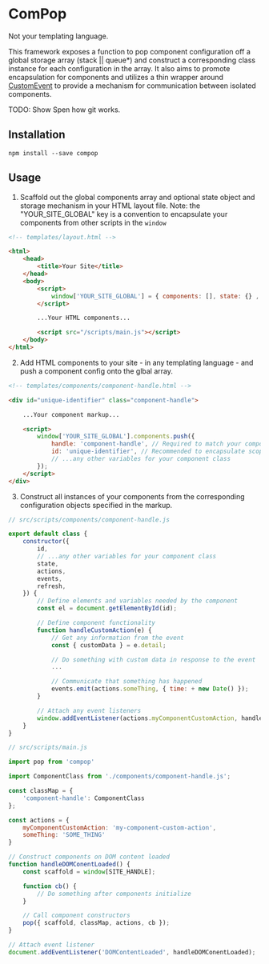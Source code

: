 # ComPop

Not your templating language.

This framework exposes a function to pop component configuration off a global storage array (stack || queue\*) and construct a corresponding class instance for each configuration in the array. It also aims to promote encapsulation for components and utilizes a thin wrapper around [CustomEvent](https://developer.mozilla.org/en-US/docs/Web/API/CustomEvent/CustomEvent) to provide a mechanism for communication between isolated components.

TODO: Show Spen how git works.

## Installation

```
npm install --save compop
```

## Usage

1. Scaffold out the global components array and optional state object and storage mechanism in your HTML layout file.
Note: the "YOUR_SITE_GLOBAL" key is a convention to encapsulate your components from other scripts in the `window`

```html
<!-- templates/layout.html -->

<html>
    <head>
        <title>Your Site</title>
    </head>
    <body>
        <script>
            window['YOUR_SITE_GLOBAL'] = { components: [], state: {} , storage: 'queue' };
        </script>

        ...Your HTML components...

        <script src="/scripts/main.js"></script>
    </body>
</html>
```

2. Add HTML components to your site - in any templating language - and push a component config onto the glbal array.

```html
<!-- templates/components/component-handle.html -->

<div id="unique-identifier" class="component-handle">

    ...Your component markup...

    <script>
        window['YOUR_SITE_GLOBAL'].components.push({
            handle: 'component-handle', // Required to match your component class in the classMap
            id: 'unique-identifier', // Recommended to encapsulate scope for your component class
            // ...any other variables for your component class
        });
    </script>
</div>
```

3. Construct all instances of your components from the corresponding configuration objects specified in the markup.

```javascript
// src/scripts/components/component-handle.js

export default class {
    constructor({
        id,
        // ...any other variables for your component class
        state,
        actions,
        events,
        refresh,
    }) {
        // Define elements and variables needed by the component
        const el = document.getElementById(id);

        // Define component functionality
        function handleCustomAction(e) {
            // Get any information from the event
            const { customData } = e.detail;

            // Do something with custom data in response to the event
            ...

            // Communicate that something has happened
            events.emit(actions.someThing, { time: + new Date() });
        }

        // Attach any event listeners
        window.addEventListener(actions.myComponentCustomAction, handleCustomAction);
    }
}
```

```javascript
// src/scripts/main.js

import pop from 'compop'

import ComponentClass from './components/component-handle.js';

const classMap = {
    'component-handle': ComponentClass
};

const actions = {
    myComponentCustomAction: 'my-component-custom-action',
    someThing: 'SOME_THING'
}

// Construct components on DOM content loaded
function handleDOMConentLoaded() {
    const scaffold = window[SITE_HANDLE];

    function cb() {
        // Do something after components initialize
    }

    // Call component constructors
    pop({ scaffold, classMap, actions, cb });
}

// Attach event listener
document.addEventListener('DOMContentLoaded', handleDOMConentLoaded);
```
